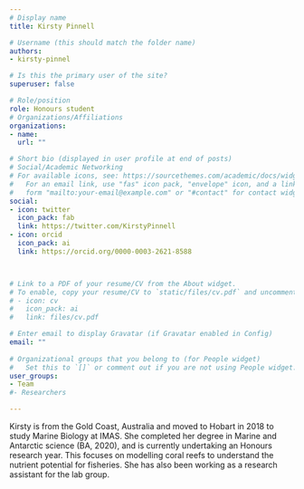 ```yaml
---
# Display name
title: Kirsty Pinnell

# Username (this should match the folder name)
authors:
- kirsty-pinnel

# Is this the primary user of the site?
superuser: false

# Role/position
role: Honours student
# Organizations/Affiliations
organizations:
- name: 
  url: ""

# Short bio (displayed in user profile at end of posts)
# Social/Academic Networking
# For available icons, see: https://sourcethemes.com/academic/docs/widgets/#icons
#   For an email link, use "fas" icon pack, "envelope" icon, and a link in the
#   form "mailto:your-email@example.com" or "#contact" for contact widget.
social:
- icon: twitter
  icon_pack: fab
  link: https://twitter.com/KirstyPinnell
- icon: orcid
  icon_pack: ai
  link: https://orcid.org/0000-0003-2621-8588



# Link to a PDF of your resume/CV from the About widget.
# To enable, copy your resume/CV to `static/files/cv.pdf` and uncomment the lines below.  
# - icon: cv
#   icon_pack: ai
#   link: files/cv.pdf

# Enter email to display Gravatar (if Gravatar enabled in Config)
email: ""
  
# Organizational groups that you belong to (for People widget)
#   Set this to `[]` or comment out if you are not using People widget.  
user_groups:
- Team
#- Researchers

---
```


Kirsty is from the Gold Coast, Australia and moved to Hobart in 2018 to study Marine Biology at IMAS. She completed her degree in Marine and Antarctic science (BA, 2020), and is currently undertaking an Honours research year. This focuses on modelling coral reefs to understand the nutrient potential for fisheries. She has also been working as a research assistant for the lab group.  
